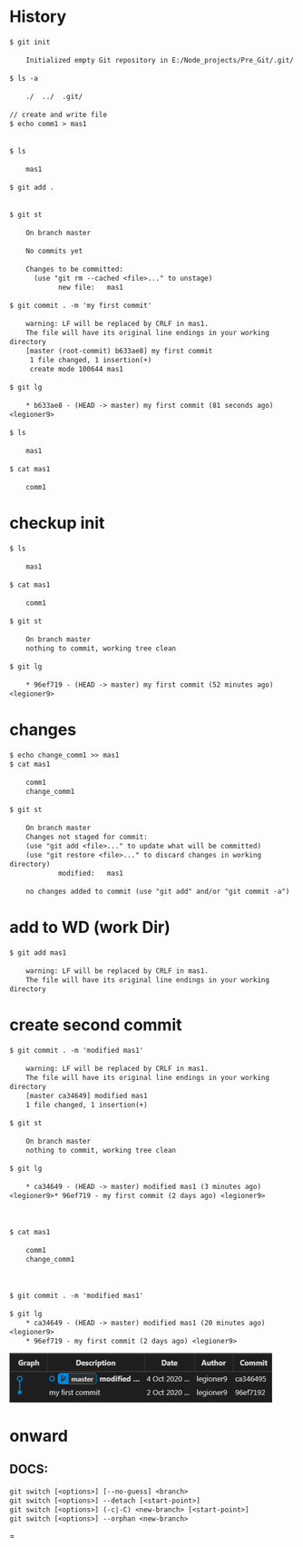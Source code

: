 # History    
    
    $ git init

        Initialized empty Git repository in E:/Node_projects/Pre_Git/.git/
    
    $ ls -a

        ./  ../  .git/

    // create and write file
    $ echo comm1 > mas1

    
    $ ls

        mas1
    
    $ git add .
    

    $ git st

        On branch master
        
        No commits yet
        
        Changes to be committed:
          (use "git rm --cached <file>..." to unstage)
                new file:   mas1
            
    $ git commit . -m 'my first commit'

        warning: LF will be replaced by CRLF in mas1.
        The file will have its original line endings in your working directory
        [master (root-commit) b633ae8] my first commit
         1 file changed, 1 insertion(+)
         create mode 100644 mas1

    $ git lg

        * b633ae8 - (HEAD -> master) my first commit (81 seconds ago) <legioner9>
    
    $ ls

        mas1
    
    $ cat mas1

        comm1
    
# checkup init   
    
    $ ls

        mas1
        
    $ cat mas1

        comm1

    $ git st

        On branch master
        nothing to commit, working tree clean
        
    $ git lg

        * 96ef719 - (HEAD -> master) my first commit (52 minutes ago) <legioner9>
        
    
# changes

    $ echo change_comm1 >> mas1  
    $ cat mas1

        comm1
        change_comm1  

    $ git st

        On branch master
        Changes not staged for commit:
        (use "git add <file>..." to update what will be committed)
        (use "git restore <file>..." to discard changes in working directory)
                modified:   mas1

        no changes added to commit (use "git add" and/or "git commit -a")

# add to WD (work Dir)

    $ git add mas1

        warning: LF will be replaced by CRLF in mas1.
        The file will have its original line endings in your working directory

# create second commit

    $ git commit . -m 'modified mas1'

        warning: LF will be replaced by CRLF in mas1.
        The file will have its original line endings in your working directory
        [master ca34649] modified mas1
        1 file changed, 1 insertion(+)

    $ git st

        On branch master
        nothing to commit, working tree clean

    $ git lg

        * ca34649 - (HEAD -> master) modified mas1 (3 minutes ago) <legioner9>* 96ef719 - my first commit (2 days ago) <legioner9>



    $ cat mas1

        comm1
        change_comm1
        


    $ git commit . -m 'modified mas1'

    $ git lg
        * ca34649 - (HEAD -> master) modified mas1 (20 minutes ago) <legioner9>
        * 96ef719 - my first commit (2 days ago) <legioner9>


![](_src/git_0.png)

# onward

## DOCS:
 
    git switch [<options>] [--no-guess] <branch>
    git switch [<options>] --detach [<start-point>]
    git switch [<options>] (-c|-C) <new-branch> [<start-point>]
    git switch [<options>] --orphan <new-branch>
    

    
    
    
    






= 












    
    
     
 
